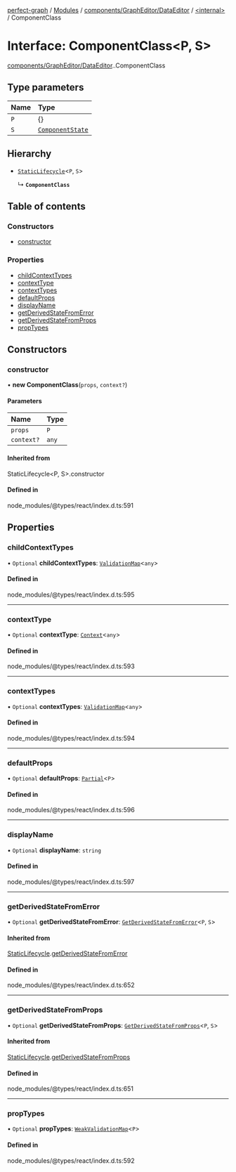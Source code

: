[perfect-graph](../README.md) / [Modules](../modules.md) / [components/GraphEditor/DataEditor](../modules/components_GraphEditor_DataEditor.md) / [<internal\>](../modules/components_GraphEditor_DataEditor._internal_.md) / ComponentClass

# Interface: ComponentClass<P, S\>

[components/GraphEditor/DataEditor](../modules/components_GraphEditor_DataEditor.md).[<internal>](../modules/components_GraphEditor_DataEditor._internal_.md).ComponentClass

## Type parameters

| Name | Type |
| :------ | :------ |
| `P` | {} |
| `S` | [`ComponentState`](../modules/components_GraphEditor_DataEditor._internal_.md#componentstate) |

## Hierarchy

- [`StaticLifecycle`](components_GraphEditor_DataEditor._internal_.StaticLifecycle.md)<`P`, `S`\>

  ↳ **`ComponentClass`**

## Table of contents

### Constructors

- [constructor](components_GraphEditor_DataEditor._internal_.ComponentClass.md#constructor)

### Properties

- [childContextTypes](components_GraphEditor_DataEditor._internal_.ComponentClass.md#childcontexttypes)
- [contextType](components_GraphEditor_DataEditor._internal_.ComponentClass.md#contexttype)
- [contextTypes](components_GraphEditor_DataEditor._internal_.ComponentClass.md#contexttypes)
- [defaultProps](components_GraphEditor_DataEditor._internal_.ComponentClass.md#defaultprops)
- [displayName](components_GraphEditor_DataEditor._internal_.ComponentClass.md#displayname)
- [getDerivedStateFromError](components_GraphEditor_DataEditor._internal_.ComponentClass.md#getderivedstatefromerror)
- [getDerivedStateFromProps](components_GraphEditor_DataEditor._internal_.ComponentClass.md#getderivedstatefromprops)
- [propTypes](components_GraphEditor_DataEditor._internal_.ComponentClass.md#proptypes)

## Constructors

### constructor

• **new ComponentClass**(`props`, `context?`)

#### Parameters

| Name | Type |
| :------ | :------ |
| `props` | `P` |
| `context?` | `any` |

#### Inherited from

StaticLifecycle<P, S\>.constructor

#### Defined in

node_modules/@types/react/index.d.ts:591

## Properties

### childContextTypes

• `Optional` **childContextTypes**: [`ValidationMap`](../modules/components_ClusterNodeContainer._internal_.md#validationmap)<`any`\>

#### Defined in

node_modules/@types/react/index.d.ts:595

___

### contextType

• `Optional` **contextType**: [`Context`](components_ClusterNodeContainer._internal_.Context.md)<`any`\>

#### Defined in

node_modules/@types/react/index.d.ts:593

___

### contextTypes

• `Optional` **contextTypes**: [`ValidationMap`](../modules/components_ClusterNodeContainer._internal_.md#validationmap)<`any`\>

#### Defined in

node_modules/@types/react/index.d.ts:594

___

### defaultProps

• `Optional` **defaultProps**: [`Partial`](../modules/components_ClusterNodeContainer._internal_.md#partial)<`P`\>

#### Defined in

node_modules/@types/react/index.d.ts:596

___

### displayName

• `Optional` **displayName**: `string`

#### Defined in

node_modules/@types/react/index.d.ts:597

___

### getDerivedStateFromError

• `Optional` **getDerivedStateFromError**: [`GetDerivedStateFromError`](../modules/components_GraphEditor_DataEditor._internal_.md#getderivedstatefromerror)<`P`, `S`\>

#### Inherited from

[StaticLifecycle](components_GraphEditor_DataEditor._internal_.StaticLifecycle.md).[getDerivedStateFromError](components_GraphEditor_DataEditor._internal_.StaticLifecycle.md#getderivedstatefromerror)

#### Defined in

node_modules/@types/react/index.d.ts:652

___

### getDerivedStateFromProps

• `Optional` **getDerivedStateFromProps**: [`GetDerivedStateFromProps`](../modules/components_GraphEditor_DataEditor._internal_.md#getderivedstatefromprops)<`P`, `S`\>

#### Inherited from

[StaticLifecycle](components_GraphEditor_DataEditor._internal_.StaticLifecycle.md).[getDerivedStateFromProps](components_GraphEditor_DataEditor._internal_.StaticLifecycle.md#getderivedstatefromprops)

#### Defined in

node_modules/@types/react/index.d.ts:651

___

### propTypes

• `Optional` **propTypes**: [`WeakValidationMap`](../modules/components_ClusterNodeContainer._internal_.md#weakvalidationmap)<`P`\>

#### Defined in

node_modules/@types/react/index.d.ts:592
